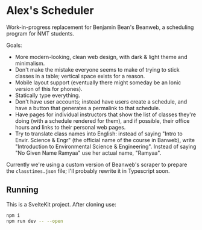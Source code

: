 # Alex's Scheduler

Work-in-progress replacement for Benjamin Bean's Beanweb, a scheduling
program for NMT students.

Goals:

- More modern-looking, clean web design, with dark & light theme and
  minimalism.
- Don't make the mistake everyone seems to make of trying to stick
  classes in a table; vertical space exists for a reason.
- Mobile layout support (eventually there might someday be an Ionic
  version of this for phones).
- Statically type everything.
- Don't have user accounts; instead have users create a schedule, and
  have a button that generates a permalink to that schedule.
- Have pages for individual instructors that show the list of classes
  they're doing (with a schedule rendered for them), and if possible,
  their office hours and links to their personal web pages.
- Try to translate class names into English: instead of saying "Intro
  to Envir. Science & Engr" (the official name of the course in
  Banweb), write "Introduction to Environmental Science &
  Engineering". Instead of saying "No Given Name Ramyaa" use her
  actual name, "Ramyaa".

Currently we're using a custom version of Beanweb's scraper to prepare
the `classtimes.json` file; I'll probably rewrite it in Typescript
soon.

## Running

This is a SvelteKit project. After cloning use:
```bash
npm i
npm run dev -- --open
```
